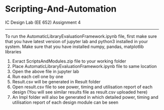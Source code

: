 # Scripting-And-Automation
IC Design Lab (EE 652)
Assignment 4

************************************************************
To run the AutomaticLibraryEvaluationFramework.ipynb file, first make sure that you have latest version of jupyter lab and python3 installed in your system.
Make sure that you have installed numpy, pandas, matplotlib libraries

1) Exract ScriptsAndModules.zip file to your working folder
2) Place AutomaticLibraryEvaluationFramework.ipynb file to same location
3) Open the above file  in jupyter lab
4) Run each cell one by one
5) Result.csv will be generated in Result folder
6) Open result.csv file to see power, timing and utilisation report of each design (You will see similar results file as result.csv uploaded here)
7) An Impl folder will also be generated in which detailed power, timing and utilisation report of each design module can be seen
